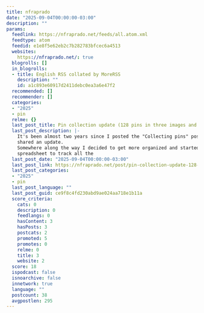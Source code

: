 ```yaml
---
title: nfraprado
date: "2025-09-04T00:00:00-03:00"
description: ""
params:
  feedlink: https://nfraprado.net/feeds/all.atom.xml
  feedtype: atom
  feedid: e1e8f5e62eb2c7b282783bfcec6a4513
  websites:
    https://nfraprado.net/: true
  blogrolls: []
  in_blogrolls:
  - title: English RSS collated by MoreRSS
    description: ""
    id: a1c893e60917d2411debc0ea3a6e47f2
  recommended: []
  recommender: []
  categories:
  - "2025"
  - pin
  relme: {}
  last_post_title: Pin collection update (128 pins in three images and a table)
  last_post_description: |-
    It's been almost two years since I posted the "Collecting pins" post! It's time I
    shared an update.
    Somewhere along the way I decided to get more organized and started a
    spreadsheet to track all the
  last_post_date: "2025-09-04T00:00:00-03:00"
  last_post_link: https://nfraprado.net/post/pin-collection-update-128-pins-in-three-images-and-a-table.html
  last_post_categories:
  - "2025"
  - pin
  last_post_language: ""
  last_post_guid: ce9f8c4fd230abd9ae024aa718e1b11a
  score_criteria:
    cats: 0
    description: 0
    feedlangs: 0
    hasContent: 3
    hasPosts: 3
    postcats: 2
    promoted: 5
    promotes: 0
    relme: 0
    title: 3
    website: 2
  score: 18
  ispodcast: false
  isnoarchive: false
  innetwork: true
  language: ""
  postcount: 38
  avgpostlen: 295
---
```

